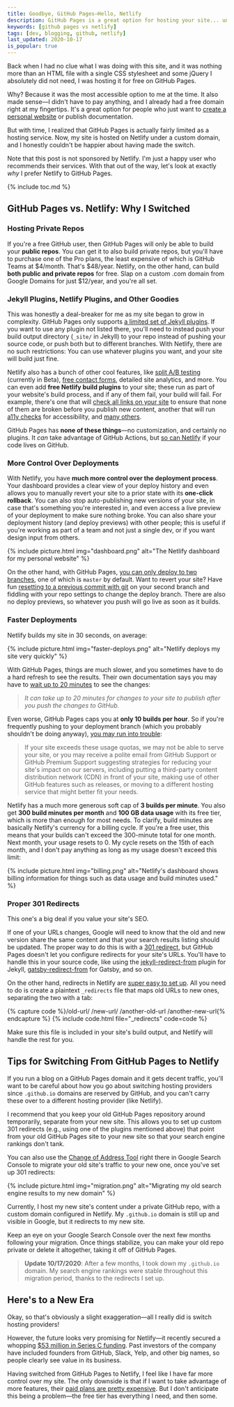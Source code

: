 ```yaml
---
title: Goodbye, GitHub Pages—Hello, Netlify
description: GitHub Pages is a great option for hosting your site... until it isn't. Here's why I moved to Netlify.
keywords: [github pages vs netlify]
tags: [dev, blogging, github, netlify]
last_updated: 2020-10-17
is_popular: true
---
```


Back when I had no clue what I was doing with this site, and it was nothing more than an HTML file with a single CSS stylesheet and some jQuery I absolutely did not need, I was hosting it for free on GitHub Pages.

Why? Because it was the most accessible option to me at the time. It also made sense—I didn't have to pay anything, and I already had a free domain right at my fingertips. It's a great option for people who just want to [create a personal website](/blog/getting-started-with-jekyll-and-github-pages/) or publish documentation.

But with time, I realized that GitHub Pages is actually fairly limited as a hosting service. Now, my site is hosted on Netlify under a custom domain, and I honestly couldn't be happier about having made the switch.

Note that this post is not sponsored by Netlify. I'm just a happy user who recommends their services. With that out of the way, let's look at exactly *why* I prefer Netlify to GitHub Pages.

{% include toc.md %}

## GitHub Pages vs. Netlify: Why I Switched

### Hosting Private Repos

If you're a free GitHub user, then GitHub Pages will only be able to build your **public repos**. You can get it to also build private repos, but you'll have to purchase one of the Pro plans, the least expensive of which is GitHub Teams at $4/month. That's $48/year. Netlify, on the other hand, can build **both public and private repos** for free. Slap on a custom .com domain from Google Domains for just $12/year, and you're all set.

### Jekyll Plugins, Netlify Plugins, and Other Goodies

This was honestly a deal-breaker for me as my site began to grow in complexity. GitHub Pages only supports [a limited set of Jekyll plugins](https://pages.github.com/versions/). If you want to use any plugin not listed there, you'll need to instead push your build output directory (`_site/` in Jekyll) to your repo instead of pushing your source code, or push both but to different branches. With Netlify, there are no such restrictions: You can use whatever plugins you want, and your site will build just fine.

Netlify also has a bunch of other cool features, like [split A/B testing](https://docs.netlify.com/site-deploys/split-testing/#use-snippet-injection-for-more-flexibility) (currently in Beta), [free contact forms](https://docs.netlify.com/forms/setup/#html-forms), detailed site analytics, and more. You can even add **free Netlify build plugins** to your site; these run as part of your website's build process, and if any of them fail, your build will fail. For example, there's one that will [check all links on your site](https://www.npmjs.com/package/netlify-plugin-checklinks) to ensure that none of them are broken before you publish new content, another that will run [a11y checks](https://www.npmjs.com/package/netlify-plugin-a11y) for accessibility, and [many others](https://docs.netlify.com/configure-builds/build-plugins/).


GitHub Pages has **none of these things**—no customization, and certainly no plugins. It *can* take advantage of GitHub Actions, but [so can Netlify](https://github.com/netlify/actions) if your code lives on GitHub.

### More Control Over Deployments

With Netlify, you have **much more control over the deployment process**. Your dashboard provides a clear view of your deploy history and even allows you to manually revert your site to a prior state with its **one-click rollback**. You can also stop auto-publishing new versions of your site, in case that's something you're interested in, and even access a live preview of your deployment to make sure nothing broke. You can also share your deployment history (and deploy previews) with other people; this is useful if you're working as part of a team and not just a single dev, or if you want design input from others.

{% include picture.html img="dashboard.png" alt="The Netlify dashboard for my personal website" %}

On the other hand, with GitHub Pages, [you can only deploy to two branches](https://help.github.com/en/github/working-with-github-pages/configuring-a-publishing-source-for-your-github-pages-site#choosing-a-publishing-source), one of which is `master` by default. Want to revert your site? Have fun [resetting to a previous commit with git](/blog/undoing-changes-in-git/#2-resetting-a-branch-to-an-older-commit) on your second branch and fiddling with your repo settings to change the deploy branch. There are also no deploy previews, so whatever you push will go live as soon as it builds.

### Faster Deployments

Netlify builds my site in 30 seconds, on average:

{% include picture.html img="faster-deploys.png" alt="Netlify deploys my site very quickly" %}

With GitHub Pages, things are much slower, and you sometimes have to do a hard refresh to see the results. Their own documentation says you may have to [wait up to 20 minutes](https://docs.github.com/en/free-pro-team@latest/github/working-with-github-pages/about-jekyll-build-errors-for-github-pages-sites) to see the changes:

> *It can take up to 20 minutes for changes to your site to publish after you push the changes to GitHub.*

Even worse, GitHub Pages caps you at **only 10 builds per hour**. So if you're frequently pushing to your deployment branch (which you probably shouldn't be doing anyway), [you may run into trouble](https://help.github.com/en/github/working-with-github-pages/about-github-pages#guidelines-for-using-github-pages):

> If your site exceeds these usage quotas, we may not be able to serve your site, or you may receive a polite email from GitHub Support or GitHub Premium Support suggesting strategies for reducing your site's impact on our servers, including putting a third-party content distribution network (CDN) in front of your site, making use of other GitHub features such as releases, or moving to a different hosting service that might better fit your needs.

Netlify has a much more generous soft cap of **3 builds per minute**. You also get **300 build minutes per month** and **100 GB data usage** with its free tier, which is more than enough for most needs. To clarify, build minutes are basically Netlify's currency for a billing cycle. If you're a free user, this means that your builds can't exceed the 300-minute total for one month. Next month, your usage resets to 0. My cycle resets on the 15th of each month, and I don't pay anything as long as my usage doesn't exceed this limit:

{% include picture.html img="billing.png" alt="Netlify's dashboard shows billing information for things such as data usage and build minutes used." %}

### Proper 301 Redirects

This one's a big deal if you value your site's SEO.

If one of your URLs changes, Google will need to know that the old and new version share the same content and that your search results listing should be updated. The proper way to do this is with a [301 redirect](https://support.google.com/webmasters/answer/93633?hl=en), but GitHub Pages doesn't let you configure redirects for your site's URLs. You'll have to handle this in your source code, like using the [jekyll-redirect-from](https://github.com/jekyll/jekyll-redirect-from) plugin for Jekyll, [gatsby-redirect-from](https://www.gatsbyjs.com/plugins/gatsby-redirect-from/) for Gatsby, and so on.

On the other hand, redirects in Netlify are [super easy to set up](https://docs.netlify.com/routing/redirects/#syntax-for-the-netlify-configuration-file). All you need to do is create a plaintext `_redirects` file that maps old URLs to new ones, separating the two with a tab:

{% capture code %}/old-url/   /new-url/
/another-old-url /another-new-url{% endcapture %}
{% include code.html file="_redirects" code=code %}

Make sure this file is included in your site's build output, and Netlify will handle the rest for you.

## Tips for Switching From GitHub Pages to Netlify

If you run a blog on a GitHub Pages domain and it gets decent traffic, you'll want to be careful about how you go about switching hosting providers since `.github.io` domains are reserved by GitHub, and you can't carry these over to a different hosting provider (like Netlify).

I recommend that you keep your old GitHub Pages repository around temporarily, separate from your new site. This allows you to set up custom 301 redirects (e.g., using one of the plugins mentioned above) that point from your old GitHub Pages site to your new site so that your search engine rankings don't tank.

You can also use the [Change of Address Tool](https://support.google.com/webmasters/answer/9370220?hl=en) right there in Google Search Console to migrate your old site's traffic to your new one, once you've set up 301 redirects:

{% include picture.html img="migration.png" alt="Migrating my old search engine results to my new domain" %}

Currently, I host my new site's content under a private GitHub repo, with a custom domain configured in Netlify. My `.github.io` domain is still up and visible in Google, but it redirects to my new site.

Keep an eye on your Google Search Console over the next few months following your migration. Once things stabilize, you can make your old repo private or delete it altogether, taking it off of GitHub Pages.

> **Update 10/17/2020**: After a few months, I took down my `.github.io` domain. My search engine rankings were stable throughout this migration period, thanks to the redirects I set up.

## Here's to a New Era

Okay, so that's obviously a slight exaggeration—all I really did is switch hosting providers!

However, the future looks very promising for Netlify—it recently secured a whopping [$53 million in Series C funding](https://www.netlify.com/press/after-onboarding-800000-developers-netlify-raises-53m-in-series-c-funding-to-fuel-enterprise-growth/). Past investors of the company have included founders from GitHub, Slack, Yelp, and other big names, so people clearly see value in its business.

Having switched from GitHub Pages to Netlify, I feel like I have far more control over my site. The only downside is that if I want to take advantage of more features, their [paid plans are pretty expensive](https://www.netlify.com/pricing/). But I don't anticipate this being a problem—the free tier has everything I need, and then some.
